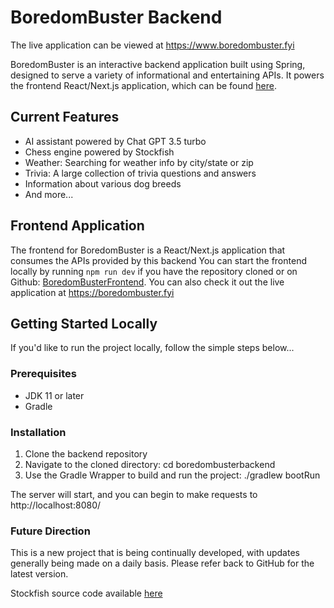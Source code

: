 # BoredomBuster Backend

The live application can be viewed at https://www.boredombuster.fyi

BoredomBuster is an interactive backend application built using Spring, designed to serve a variety of informational and entertaining APIs. 
It powers the frontend React/Next.js application, which can be found [here](https://github.com/adam-knight1/boredombusterfrontend).

## Current Features

- AI assistant powered by Chat GPT 3.5 turbo
- Chess engine powered by Stockfish
- Weather: Searching for weather info by city/state or zip
- Trivia: A large collection of trivia questions and answers
- Information about various dog breeds
- And more...

## Frontend Application

The frontend for BoredomBuster is a React/Next.js application that consumes the APIs provided by this backend 
You can start the frontend locally by running `npm run dev` if you have the repository cloned or on Github: [BoredomBusterFrontend](https://github.com/adam-knight1/boredombusterfrontend).  You can also check it out the live application at https://boredombuster.fyi

## Getting Started Locally

If you'd like to run the project locally, follow the simple steps below...

### Prerequisites

- JDK 11 or later
- Gradle

### Installation

1. Clone the backend repository
2. Navigate to the cloned directory: cd boredombusterbackend
3. Use the Gradle Wrapper to build and run the project: ./gradlew bootRun

The server will start, and you can begin to make requests to http://localhost:8080/

### Future Direction

This is a new project that is being continually developed, with updates generally being made on a daily basis.
Please refer back to GitHub for the latest version.

Stockfish source code available [here](https://github.com/official-stockfish/Stockfish)


